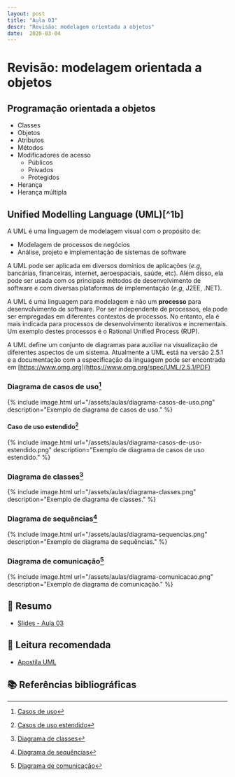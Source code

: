 ```yaml
---
layout: post
title: "Aula 03"
descr: "Revisão: modelagem orientada a objetos"
date:  2020-03-04
---
```


# Revisão: modelagem orientada a objetos

##  Programação orientada a objetos

- Classes
- Objetos
- Atributos
- Métodos
- Modificadores de acesso
    - Públicos
    - Privados
    - Protegidos
- Herança
- Herança múltipla

## Unified Modelling Language (UML)[^1b]

A UML é uma linguagem de modelagem visual com o propósito de:

- Modelagem de processos de negócios
- Análise, projeto e implementação de sistemas de software

A UML pode ser aplicada em diversos domínios de aplicações (*e.g*, bancárias, financeiras, internet, aeroespaciais, saúde, etc). Além disso, ela pode ser usada com os principais métodos de desenvolvimento de software e com diversas plataformas de implementação (*e.g*, J2EE, .NET).

A UML é uma linguagem para modelagem e não um **processo** para desenvolvimento de software. Por ser independente de processos, ela pode ser empregadas em diferentes contextos de processos. No entanto, ela é mais indicada para processos de desenvolvimento iterativos e incrementais. Um exemplo destes processos é o Rational Unified Process (RUP).

A UML define um conjunto de diagramas para auxiliar na visualização de diferentes aspectos de um sistema. Atualmente a UML está na versão 2.5.1 e a documentação com a especificação da linguagem pode ser encontrada em [https://www.omg.org](https://www.omg.org/spec/UML/2.5.1/PDF)

### Diagrama de casos de uso[^2a]

{% include image.html url="/assets/aulas/diagrama-casos-de-uso.png" description="Exemplo de diagrama de casos de uso." %}

#### Caso de uso estendido[^2b]

{% include image.html url="/assets/aulas/diagrama-casos-de-uso-estendido.png" description="Exemplo de diagrama de casos de uso estendido." %}

### Diagrama de classes[^3]

{% include image.html url="/assets/aulas/diagrama-classes.png" description="Exemplo de diagrama de classes." %}

### Diagrama de sequências[^4]

{% include image.html url="/assets/aulas/diagrama-sequencias.png" description="Exemplo de diagrama de sequências." %}

### Diagrama de comunicação[^5]

{% include image.html url="/assets/aulas/diagrama-comunicacao.png" description="Exemplo de diagrama de comunicação." %}

## :newspaper: Resumo

- [Slides - Aula 03](https://github.com/chaua/programacao-avancada/blob/master/Aulas/Aula03%20-%20Modelagem%20orientada%20a%20objetos.pdf)

## :book: Leitura recomendada

- [Apostila UML](http://www.etelg.com.br/paginaete/downloads/informatica/apostila2uml.pdf)

## :books: Referências bibliográficas

[^1]: [UML](https://www.uml-diagrams.org/)    
[^2a]: [Casos de uso](https://www.uml-diagrams.org/use-case-subject.html)
[^2b]: [Casos de uso estendido](https://treinamentowaei.wordpress.com/descricao-expandida-do-caso-de-uso/)
[^3]: [Diagrama de classes](https://www.uml-diagrams.org/class-diagrams-overview.html)
[^4]: [Diagrama de sequências](https://www.uml-diagrams.org/sequence-diagrams.html)
[^5]: [Diagrama de comunicação](https://www.uml-diagrams.org/communication-diagrams.html)